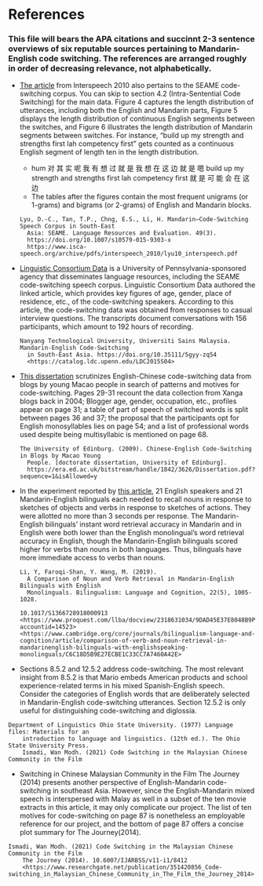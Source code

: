 # References
### This file will bears the APA citations and succinnt 2-3 sentence overviews of six reputable sources pertaining to Mandarin-English code switching. The references are arranged roughly in order of decreasing relevance, not alphabetically.

- [The article](https://www.isca-speech.org/archive/pdfs/interspeech_2010/lyu10_interspeech.pdf) from Interspeech 2010 also pertains to the SEAME code-switching corpus. You can skip to section 4.2 (Intra-Sentential Code Switching) for the main data. Figure 4 captures the length distribution of utterances, including both the English and Mandarin parts, Figure 5 displays the length distribution of continuous English  segments between the switches, and Figure 6 illustrates the length distribution of Mandarin segments between switches. For instance, “build up my strength and strengths first lah competency first” gets counted as a continuous English segment of length ten in the length distribution.
    - hum 对 其 实 呢 我 有 想 过 就 是 我 想 在 这 边 就 是 嗯 build up my strength and strengths first lah competency first 就 是 可 能 <v-noise> 会 在 这 边
    - The tables after the figures contain the most frequent unigrams (or 1-grams) and bigrams (or 2-grams) of English and Mandarin blocks. 
    ```
    Lyu, D.-C., Tan, T.P., Chng, E.S., Li, H. Mandarin–Code-Switching Speech Corpus in South-East 
      Asia: SEAME. Language Resources and Evaluation. 49(3). 
      https://doi.org/10.1007/s10579-015-9303-x 
      https://www.isca-speech.org/archive/pdfs/interspeech_2010/lyu10_interspeech.pdf
    ```
- [Linguistic Consortium Data](https://catalog.ldc.upenn.edu/LDC2015S04) is a University of Pennsylvania-sponsored agency that disseminates language resources, including the SEAME code-switching speech corpus. Linguistic Consortium Data authored the linked article, which provides key figures of age, gender, place of residence, etc., of the code-switching speakers. According to this article, the code-switching data was obtained from responses to casual interview questions. The transcripts document conversations with 156  participants, which amount to 192 hours of recording.
    ```
    Nanyang Technological University, Universiti Sains Malaysia. Mandarin-English Code-Switching 
      in South-East Asia. https://doi.org/10.35111/5gyy-zq54 
      <https://catalog.ldc.upenn.edu/LDC2015S04>
    ```

- [This dissertation](https://era.ed.ac.uk/bitstream/handle/1842/3626/Dissertation.pdf?sequence=1&isAllowed=y) scrutinizes English-Chinese code-switching data from blogs by young Macao people in search of patterns and motives for code-switching. Pages 29-31 recount the data collection from Xanga blogs back in 2004; Blogger age, gender, occupation, etc., profiles appear on page 31; a table of part of speech of switched words is split between pages 36 and 37; the proposal that the participants opt for English monosyllables lies on page 54; and a list of professional words used despite being multisyllabic is mentioned on page 68.
    ```
    The University of Edinburg. (2009). Chinese-English Code-Switching in Blogs by Macao Young 
      People. [doctorate dissertation, University of Edinburg]. 
      https://era.ed.ac.uk/bitstream/handle/1842/3626/Dissertation.pdf?sequence=1&isAllowed=y
    ```


- In the experiment reported by [this article](https://www.cambridge.org/core/journals/bilingualism-language-and-cognition/article/comparison-of-verb-and-noun-retrieval-in-mandarinenglish-bilinguals-with-englishspeaking-monolinguals/C6C18D5B9E27ECBE1C33CC7A7460A42E), 21 English speakers and 21 Mandarin-English bilinguals each needed to recall nouns in response to sketches of objects and verbs in response to sketches of actions. They were allotted no more than 3 seconds per response. The Mandarin-English bilinguals’ instant word retrieval accuracy in Mandarin and in English were both lower than the English monolingual’s word retrieval accuracy in English, though the Mandarin-English bilinguals scored higher for verbs than nouns in both languages. Thus, bilinguals have more immediate access to verbs than nouns.
    ```
    Li, Y, Faroqi-Shan, Y. Wang, M. (2019).
      A Comparison of Noun and Verb Retrieval in Mandarin-English Bilinguals with English 
      Monolinguals. Bilingualism: Language and Cognition, 22(5), 1005-1028. 

    10.1017/S1366728918000913
    <https://www.proquest.com/llba/docview/2318631034/9DAD45E37E8048B9PQ/4?accountid=14523>
    <https://www.cambridge.org/core/journals/bilingualism-language-and-cognition/article/comparison-of-verb-and-noun-retrieval-in-mandarinenglish-bilinguals-with-englishspeaking-monolinguals/C6C18D5B9E27ECBE1C33CC7A7460A42E>
    ```

- Sections 8.5.2 and 12.5.2 address code-switching. The most relevant insight from 8.5.2 is that Mario embeds American products and school experience-related terms in his mixed Spanish-English speech. Consider the categories of English words that are deliberately selected in Mandarin-English code-switching utterances. Section 12.5.2  is only useful for distinguishing code-switching and diglossia.
```
Department of Linguistics Ohio State University. (1977) Language files: Materials for an 
    introduction to language and linguistics. (12th ed.). The Ohio State University Press.
    Ismadi, Wan Modh. (2021) Code Switching in the Malaysian Chinese Community in the Film 
```

- Switching in Chinese Malaysian Community in the Film The Journey (2014) presents another perspective of English-Mandarin code-switching in southeast Asia. However, since the English-Mandarin mixed speech is interspersed with Malay as well in a subset of the ten movie extracts in this article, it may only complicate our project. The list of ten motives for code-switching on page 87 is nonetheless an employable reference for our project, and the bottom of page 87 offers a concise plot summary for The Journey(2014).
```
Ismadi, Wan Modh. (2021) Code Switching in the Malaysian Chinese Community in the Film 
    The Journey (2014). 10.6007/IJARBSS/v11-i1/8412
    <https://www.researchgate.net/publication/351420856_Code-switching_in_Malaysian_Chinese_Community_in_The_Film_the_Journey_2014>
```
